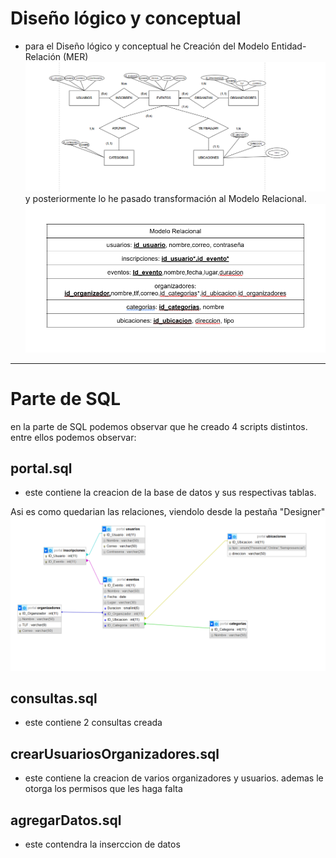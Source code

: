 # Diseño lógico y conceptual

- para el Diseño lógico y conceptual he Creación del Modelo Entidad-Relación (MER)  
  ![img1](./sql/imgn/img1.png)  
  y posteriormente lo he pasado transformación al Modelo Relacional.  
  ![img2](./sql/imgn/img2.png)

---

# Parte de SQL

en la parte de SQL podemos observar que he creado 4 scripts distintos. entre ellos podemos observar:

## portal.sql
- este contiene la creacion de la base de datos y sus respectivas tablas.

Asi es como quedarian las relaciones, viendolo desde la pestaña "Designer"
 ![img2](./sql/imgn/img3.png)


## consultas.sql
- este contiene 2 consultas creada

## crearUsuariosOrganizadores.sql
- este contiene la creacion de varios organizadores y usuarios. ademas le otorga los permisos que les haga falta

## agregarDatos.sql
- este contendra la inserccion de datos
